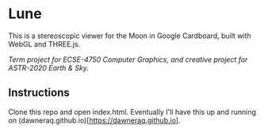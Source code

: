 # Lune

This is a stereoscopic viewer for the Moon in Google Cardboard, built with WebGL and THREE.js.

*Term project for ECSE-4750 Computer Graphics, and creative project for ASTR-2020 Earth & Sky.*

## Instructions

Clone this repo and open index.html. Eventually I'll have this up and running on (dawneraq.github.io)[https://dawneraq.github.io].

